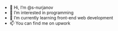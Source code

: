 - 👋 Hi, I’m @s-nurjanov
- 👀 I’m interested in programming
- 🌱 I’m currently learning front-end web development
- 📫 You can find me on upwork
